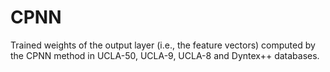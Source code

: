 # CPNN
Trained weights of the output layer (i.e., the feature vectors) computed by the CPNN method in UCLA-50, UCLA-9, UCLA-8 and Dyntex++ databases.
